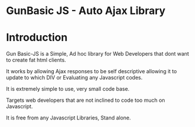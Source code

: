 # GunBasic JS - Auto Ajax Library #

# Introduction #

Gun Basic-JS is a Simple, Ad hoc library for Web Developers that dont want to create fat html clients.

It works by allowing Ajax responses to be self descriptive allowing it to update to which DIV or Evaluating any Javascript codes.

It is extremely simple to use, very small code base.

Targets web developers that are not inclined to code too much on Javascript.

It is free from any Javascript Libraries, Stand alone.